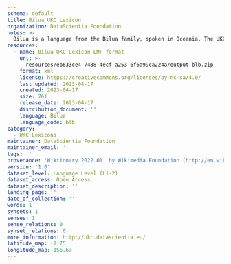 ```yaml
---
schema: default
title: Bilua UKC Lexicon
organization: DataScientia Foundation
notes: >-
  Bilua is a language from the Bilua family, spoken in Oceania. The UKC Lexicon of Bilua is represented as a lexico-semantic network. It consists of words, word senses, synsets, as well as sense-level and synset-level relationships.
resources:
  - name: Bilua UKC Lexicon LMF format
    url: >-
      resources/eb633ce4-7488-4ecf-a253-6f6a99ca224a/output-blb.zip
    format: xml
    license: https://creativecommons.org/licenses/by-nc-sa/4.0/
    last_updated: 2023-04-17
    created: 2023-04-17
    size: 761
    release_date: 2023-04-17
    distribution_document: ''
    language: Bilua
    language_code: blb
category:
  - UKC Lexicons
maintainer: DataScientia Foundation
maintainer_email: ''
tags: ''
provenance: 'Wiktionary 2022.01. by Wikimedia Foundation (http://en.wiktionary.org); Princeton WordNet 2.1 by Princeton University (https://wordnet.princeton.edu)'
version: '1.0'
dataset_level: Language Level (L1-2)
dataset_access: Open Access
dataset_description: ''
landing_page: ''
date_of_collection: ''
words: 1
synsets: 1
senses: 1
sense_relations: 0
synset_relations: 0
more_information: http://ukc.datascientia.eu/
latitude_map: -7.75
longitude_map: 156.67
---
```


